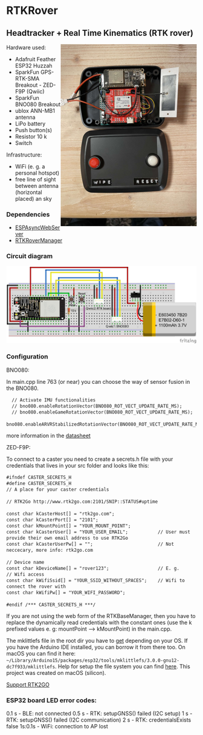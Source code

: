 # RTKRover
## Headtracker + Real Time Kinematics (RTK rover)

<img align="right" src="./screenshots/rtkrover.jpg" width="360"/> 

Hardware used:   
* Adafruit Feather ESP32 Huzzah 
* SparkFun GPS-RTK-SMA Breakout - ZED-F9P (Qwiic)
* SparkFun BNO080 Breakout
* ublox ANN-MB1 antenna
* LiPo battery
* Push button(s)
* Resistor 10 k
* Switch

Infrastructure:
* WiFi (e. g. a personal hotspot)
* free line of sight between antenna (horizontal placed) an sky

### Dependencies
* [ESPAsyncWebServer](https://github.com/me-no-dev/ESPAsyncWebServer)
* [RTKRoverManager](https://github.com/jangleboom/RTKRoverManager)

### Circuit diagram
![plot](./fritzing/RTKRover_bb.jpg)

### Configuration

BNO080:

In main.cpp line 763 (or near) you can choose the way of sensor fusion in the BNO080.

````
  // Activate IMU functionalities
  // bno080.enableRotationVector(BNO080_ROT_VECT_UPDATE_RATE_MS);  
  // bno080.enableGameRotationVector(BNO080_ROT_VECT_UPDATE_RATE_MS);  
  bno080.enableARVRStabilizedRotationVector(BNO080_ROT_VECT_UPDATE_RATE_MS);

`````

more information in the [datasheet](https://www.ceva-dsp.com/wp-content/uploads/2019/10/BNO080_085-Datasheet.pdf)

ZED-F9P:

To connect to a caster you need to create a secrets.h file with your credentials that lives in your src folder and looks like this:

````
#ifndef CASTER_SECRETS_H
#define CASTER_SECRETS_H
// A place for your caster credentials

// RTK2Go http://www.rtk2go.com:2101/SNIP::STATUS#uptime

const char kCasterHost[] = "rtk2go.com"; 
const char kCasterPort[] = "2101";
const char kMountPoint[] = "YOUR_MOUNT_POINT";
const char kCasterUser[] = "YOUR_USER_EMAIL";           // User must provide their own email address to use RTK2Go
const char kCasterUserPw[] = "";                        // Not neccecary, more info: rtk2go.com

// Device name 
const char kDeviceName[] = "rover123";                  // E. g. 
// Wifi access
const char kWifiSsid[] = "YOUR_SSID_WITHOUT_SPACES";    // Wifi to connect the rover with
const char kWifiPw[] = "YOUR_WIFI_PASSWORD";

#endif /*** CASTER_SECRETS_H ***/

````

If you are not using the web form of the RTKBaseManager, then you have to replace the dynamically read credentials with the constant ones (use the k prefixed values e. g: mountPoint --> kMountPoint) in the main.cpp.


The mklittlefs file in the root dir you have to [get](https://github.com/earlephilhower/mklittlefs/releases) depending on your OS.
If you have the Arduino IDE installed, you can borrow it from there too. On macOS you can find it here: `~/Library/Arduino15/packages/esp32/tools/mklittlefs/3.0.0-gnu12-dc7f933/mklittlefs`.  Help for setup the file system you can find [here](https://randomnerdtutorials.com/esp8266-nodemcu-vs-code-platformio-littlefs/). This project was created on macOS (silicon).

[Support RTK2GO](http://new.rtk2go.com/donations-and-support/)


### ESP32 board LED error codes:

0.1 s       - BLE: not connected
0.5 s       - RTK: setupGNSS() failed (I2C setup)
1 s	        - RTK: setupGNSS() failed (I2C communication)
2 s 	    - RTK: credentialsExists false
1s:0.1s     - WiFi: connection to AP lost